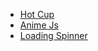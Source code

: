 - [Hot Cup](https://6690f893607d0f08acfb6047--lovely-concha-a009ea.netlify.app/)
- [Anime Js](https://669383d3b61ecddb56f3c2fe--moonlit-dusk-56c4f5.netlify.app/)
- [Loading Spinner](https://6694c9e5f5566535ae68472f--monumental-mermaid-d6b006.netlify.app/)

